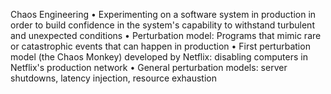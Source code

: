 Chaos Engineering
• Experimenting on a software system in production in order to build confidence in the system's capability to withstand turbulent and unexpected conditions
• Perturbation model: Programs that mimic rare or catastrophic events that can happen in production
• First perturbation model (the Chaos Monkey) developed by Netflix: disabling computers in Netflix's production network
• General perturbation models: server shutdowns, latency injection, resource exhaustion
